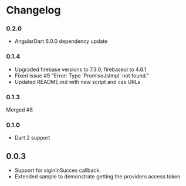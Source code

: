# Changelog

### 0.2.0

- AngularDart 6.0.0 dependency update

### 0.1.4

- Upgraded firebase versions to 7.3.0, firebaseui to 4.6.1
- Fixed issue #9 "Error: Type 'PromiseJsImpl' not found."
- Updated README.md with new script and css URLs

### 0.1.3

Merged #8

### 0.1.0

- Dart 2 support

## 0.0.3

- Support for siginInSucces callback.
- Extended sample to demonstrate getting the providers access token
